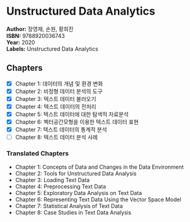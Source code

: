 # Unstructured Data Analytics
**Author:** 장영재, 손원, 황희진 <br/>
**ISBN:** 9788920036743 <br/>
**Year:** 2020 <br/>
**Labels:** Unstructured Data Analytics

## Chapters
- [x] Chapter 1: 데이터의 개념 및 환경 변화
- [x] Chapter 2: 비정형 데이터 분석의 도구
- [x] Chapter 3: 텍스트 데이터 불러오기
- [x] Chapter 4: 텍스트 데이터의 전처리
- [x] Chapter 5: 텍스트 데이터에 대한 탐색적 자료분석
- [x] Chapter 6: 벡터공간모형을 이용한 텍스트 데이터 표현
- [x] Chapter 7: 텍스트 데이터의 통계적 분석
- [ ] Chapter 8: 텍스트 데이터 분석 사례

### Translated Chapters
- Chapter 1: Concepts of Data and Changes in the Data Environment  
- Chapter 2: Tools for Unstructured Data Analysis  
- Chapter 3: Loading Text Data  
- Chapter 4: Preprocessing Text Data  
- Chapter 5: Exploratory Data Analysis on Text Data  
- Chapter 6: Representing Text Data Using the Vector Space Model  
- Chapter 7: Statistical Analysis of Text Data  
- Chapter 8: Case Studies in Text Data Analysis
